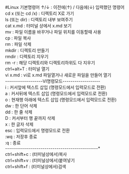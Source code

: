 #Linux 기본명령어
↑/↓ : 이전에(↑) / 다음에(↓) 입력했던 명령어<br>
cd x (또는 cd /x) : 디렉토리 X로 가기<br>
ls (또는 dir) : 디렉토리 내부 보여주기<br>
cat x.md : 터미널 상에서 x.md 보기<br>
mv : 파일 이름을 바꾸거나 파일 위치를 이동할때 사용<br>
cp : 파일 복사<br>
rm : 파일 삭제<br>
mkdir : 디렉토리 만들기<br>
rmdir : 디렉토리 지우기<br>
rm -r : 해당 디렉토리와 디렉토리하위도 다 지우기<br>
ctrl+alt+T : 터미널 열기<br>
vi x.md : vi로 x.md 파일열거나 새로운 파일을 만들어 열기<br>
-------------------VI명령모드-------------------<br>
i : 커서앞에 텍스트 삽입 (명령모드에서 입력모드로 전환)<br>
a : 커서뒤에 텍스트 삽입 (명령모드에서 입력모드로 전환)<br>
o : 현재행 아래에 텍스트 삽입 (명령모드에서 입력모드로 전환)<br>
dw : 한 단어 삭제<br>
dd : 한 줄 삭제<br>
D : 커서부터 행 끝까지 삭제<br>
x : 한 글자 삭제<br>
esc : 입력모드에서 명령모드로 전환<br>
:wq : 저장후 종료<br>
:q : 종료<br>
-----------------------------------------------*<br>
ctrl+shift+c : (터미널상에서)복사<br>
ctrl+shift+v : (터미널상에서)붙여넣기<br>
ctrl+shift+f : (터미널상에서)검색